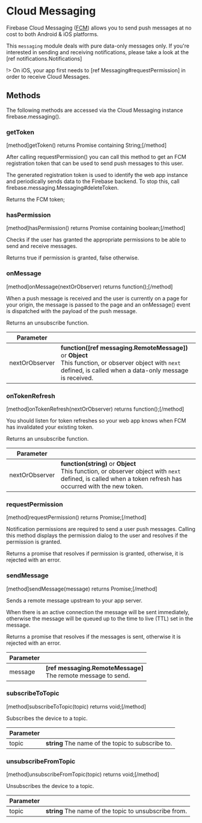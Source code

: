# Cloud Messaging

Firebase Cloud Messaging ([FCM](https://firebase.google.com/docs/cloud-messaging/)) allows you to send push messages at no cost to both Android & iOS platforms. 

This `messaging` module deals with pure data-only messages only.  If you're interested in sending and receiving notifications, please take a look at the [ref notifications.Notifications]

!> On iOS, your app first needs to [ref Messaging#requestPermission] in order to receive Cloud Messages.

## Methods

The following methods are accessed via the Cloud Messaging instance firebase.messaging().

### getToken
[method]getToken() returns Promise containing String;[/method]

After calling requestPermission() you can call this method to get an FCM registration token that can be used to send push messages to this user.

The generated registration token is used to identify the web app instance and periodically sends data to the Firebase backend. To stop this, call firebase.messaging.Messaging#deleteToken.

Returns the FCM token;

### hasPermission
[method]hasPermission() returns Promise containing boolean;[/method]

Checks if the user has granted the appropriate permissions to be able to send and receive messages.

Returns true if permission is granted, false otherwise.

### onMessage
[method]onMessage(nextOrObserver) returns function();[/method]

When a push message is received and the user is currently on a page for your origin, the message is passed to the page and an onMessage() event is dispatched with the payload of the push message.

Returns an unsubscribe function.

Parameter |         |
| --------- | ------- |
| nextOrObserver   | **function([ref messaging.RemoteMessage])** or **Object** <br /> This function, or observer object with `next` defined, is called when a data-only message is received. |

### onTokenRefresh
[method]onTokenRefresh(nextOrObserver) returns function();[/method]

You should listen for token refreshes so your web app knows when FCM has invalidated your existing token.

Returns an unsubscribe function.

Parameter |         |
| --------- | ------- |
| nextOrObserver   | **function(string)** or **Object** <br /> This function, or observer object with `next` defined, is called when a token refresh has occurred with the new token. |

### requestPermission
[method]requestPermission() returns Promise;[/method]

Notification permissions are required to send a user push messages. Calling this method displays the permission dialog to the user and resolves if the permission is granted.

Returns a promise that resolves if permission is granted, otherwise, it is rejected with an error.

### sendMessage
[method]sendMessage(message) returns Promise;[/method]

Sends a remote message upstream to your app server.

When there is an active connection the message will be sent immediately, otherwise the message will be queued up to the time to live (TTL) set in the message.

Returns a promise that resolves if the messages is sent, otherwise it is rejected with an error.

| Parameter |         |
| --------- | ------- |
| message   | **[ref messaging.RemoteMessage]** <br /> The remote message to send.  |

### subscribeToTopic
[method]subscribeToTopic(topic) returns void;[/method]

Subscribes the device to a topic.

| Parameter |         |
| --------- | ------- |
| topic   | **string** The name of the topic to subscribe to. |

### unsubscribeFromTopic
[method]unsubscribeFromTopic(topic) returns void;[/method]

Unsubscribes the device to a topic.

| Parameter |         |
| --------- | ------- |
| topic   | **string** The name of the topic to unsubscribe from. |
